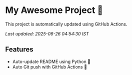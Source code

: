 # My Awesome Project 🚀

This project is automatically updated using GitHub Actions.

_Last updated: 2025-06-26 04:54:30 IST_

## Features
- Auto-update README using Python 🐍
- Auto Git push with GitHub Actions 🤖
